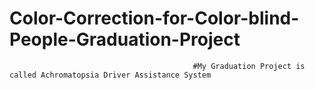 # Color-Correction-for-Color-blind-People-Graduation-Project

                                             #My Graduation Project is called Achromatopsia Driver Assistance System
                                             
                                             
